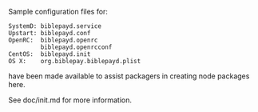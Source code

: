 ﻿Sample configuration files for:
```
SystemD: biblepayd.service
Upstart: biblepayd.conf
OpenRC:  biblepayd.openrc
         biblepayd.openrcconf
CentOS:  biblepayd.init
OS X:    org.biblepay.biblepayd.plist
```
have been made available to assist packagers in creating node packages here.

See doc/init.md for more information.
